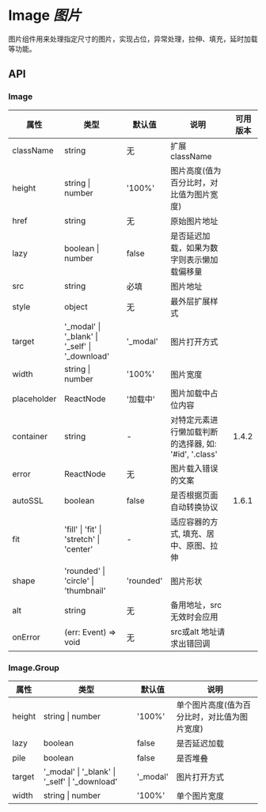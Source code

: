 # Image *图片*

图片组件用来处理指定尺寸的图片，实现占位，异常处理，拉伸、填充，延时加载等功能。

<example />

## API

### Image

| 属性 | 类型 | 默认值 | 说明 | 可用版本 | 
| --- | --- | --- | --- | --- |
| className | string | 无 | 扩展className | |
| height | string \| number | '100%' | 图片高度(值为百分比时，对比值为图片宽度) | |
| href | string | 无 | 原始图片地址 | |
| lazy | boolean \| number | false | 是否延迟加载，如果为数字则表示懒加载偏移量 | |
| src | string | 必填 | 图片地址 | |
| style | object | 无 | 最外层扩展样式 | |
| target | '_modal' \| '_blank' \| '_self' \| '_download' | '_modal' | 图片打开方式 | |
| width | string \| number | '100%' | 图片宽度 | |
| placeholder | ReactNode | '加载中' | 图片加载中占位内容 | |
| container | string | - | 对特定元素进行懒加载判断的选择器, 如: '#id', '.class' | 1.4.2  |
| error | ReactNode | 无 | 图片载入错误的文案 |  |
| autoSSL | boolean | false | 是否根据页面自动转换协议 | 1.6.1 |
| fit | 'fill' \| 'fit' \| 'stretch' \| 'center' | - | 适应容器的方式, 填充、居中、原图、拉伸 | |
| shape | 'rounded' \| 'circle' \| 'thumbnail' | 'rounded' | 图片形状 | |
| alt | string | 无 | 备用地址，src无效时会应用 | |
| onError | (err: Event) => void | 无 | src或alt 地址请求出错回调 | |
 
### Image.Group

| 属性 | 类型 | 默认值 | 说明 |
| --- | --- | --- | --- |
| height | string \| number | '100%' | 单个图片高度(值为百分比时，对比值为图片宽度) |
| lazy | boolean | false | 是否延迟加载 |
| pile | boolean | false | 是否堆叠 |
| target | '_modal' \| '_blank' \| '_self' \| '_download' | '_modal' | 图片打开方式 |
| width | string \| number | '100%' | 单个图片宽度 |
